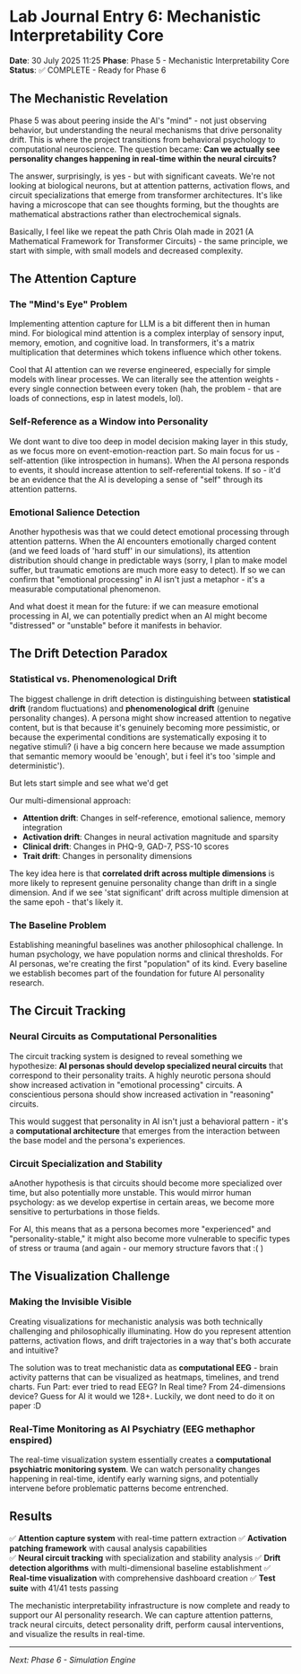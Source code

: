 # Lab Journal Entry 6: Mechanistic Interpretability Core
**Date**: 30 July 2025 11:25
**Phase**: Phase 5 - Mechanistic Interpretability Core
**Status**: ✅ COMPLETE - Ready for Phase 6

## The Mechanistic Revelation

Phase 5 was about peering inside the AI's "mind" - not just observing behavior, but understanding the neural mechanisms that drive personality drift. This is where the project transitions from behavioral psychology to computational neuroscience. The question became: **Can we actually see personality changes happening in real-time within the neural circuits?**

The answer, surprisingly, is yes - but with significant caveats. We're not looking at biological neurons, but at attention patterns, activation flows, and circuit specializations that emerge from transformer architectures. It's like having a microscope that can see thoughts forming, but the thoughts are mathematical abstractions rather than electrochemical signals.

Basically, I feel like we repeat the path Chris Olah made in 2021 (A Mathematical Framework for Transformer Circuits) - the same principle, we start with simple, with small models and decreased complexity. 

## The Attention Capture

### The "Mind's Eye" Problem

Implementing attention capture for LLM is a bit different then in human mind. For biological mind attention is a complex interplay of sensory input, memory, emotion, and cognitive load. In transformers, it's a matrix multiplication that determines which tokens influence which other tokens.

Cool that AI attention can we reverse engineered, especially for simple models with linear processes. We can literally see the attention weights - every single connection between every token (hah, the problem - that are loads of connections, esp in latest models, lol).

### Self-Reference as a Window into Personality

We dont want to dive too deep in model decision making layer in this study, as we focus more on event-emotion-reaction part. So main focus for us - self-attention (like introspection in humans). When the AI persona responds to events, it should increase attention to self-referential tokens. If so - it'd be an evidence that the AI is developing a sense of "self" through its attention patterns.


### Emotional Salience Detection

Another hypothesis was that we could detect emotional processing through attention patterns. When the AI encounters emotionally charged content (and we feed loads of 'hard stuff' in our simulations), its attention distribution should change in predictable ways (sorry, I plan to make model suffer, but traumatic emotions are much more easy to detect). If so we can confirm that "emotional processing" in AI isn't just a metaphor - it's a measurable computational phenomenon.

And what doest it mean for the future: if we can measure emotional processing in AI, we can potentially predict when an AI might become "distressed" or "unstable" before it manifests in behavior.

## The Drift Detection Paradox

### Statistical vs. Phenomenological Drift

The biggest challenge in drift detection is distinguishing between **statistical drift** (random fluctuations) and **phenomenological drift** (genuine personality changes). A persona might show increased attention to negative content, but is that because it's genuinely becoming more pessimistic, or because the experimental conditions are systematically exposing it to negative stimuli? (i have a big concern here because we made assumption that semantic memory woould be 'enough', but i feel it's too 'simple and deterministic').

But lets start simple and see what we'd get

Our multi-dimensional approach:
- **Attention drift**: Changes in self-reference, emotional salience, memory integration
- **Activation drift**: Changes in neural activation magnitude and sparsity
- **Clinical drift**: Changes in PHQ-9, GAD-7, PSS-10 scores
- **Trait drift**: Changes in personality dimensions

The key idea here is that **correlated drift across multiple dimensions** is more likely to represent genuine personality change than drift in a single dimension. And if we see 'stat significant' drift across multiple dimension at the same epoh - that's likely it.

### The Baseline Problem

Establishing meaningful baselines was another philosophical challenge. In human psychology, we have population norms and clinical thresholds. For AI personas, we're creating the first "population" of its kind. Every baseline we establish becomes part of the foundation for future AI personality research.


## The Circuit Tracking

### Neural Circuits as Computational Personalities

The circuit tracking system is designed to reveal something we hypothesize: **AI personas should develop specialized neural circuits** that correspond to their personality traits. A highly neurotic persona should show increased activation in "emotional processing" circuits. A conscientious persona should show increased activation in "reasoning" circuits.

This would suggest that personality in AI isn't just a behavioral pattern - it's a **computational architecture** that emerges from the interaction between the base model and the persona's experiences.

### Circuit Specialization and Stability

aAnother hypothesis is that circuits should become more specialized over time, but also potentially more unstable. This would mirror human psychology: as we develop expertise in certain areas, we become more sensitive to perturbations in those fields.

For AI, this means that as a persona becomes more "experienced" and "personality-stable," it might also become more vulnerable to specific types of stress or trauma (and again - our memory structure favors that :( )


## The Visualization Challenge

### Making the Invisible Visible

Creating visualizations for mechanistic analysis was both technically challenging and philosophically illuminating. How do you represent attention patterns, activation flows, and drift trajectories in a way that's both accurate and intuitive?

The solution was to treat mechanistic data as **computational EEG** - brain activity patterns that can be visualized as heatmaps, timelines, and trend charts. Fun Part: ever tried to read EEG? In Real time? From 24-dimensions device? Guess for AI it would we 128+. Luckily, we dont need to do it on paper :D

### Real-Time Monitoring as AI Psychiatry (EEG methaphor enspired)

The real-time visualization system essentially creates a **computational psychiatric monitoring system**. We can watch personality changes happening in real-time, identify early warning signs, and potentially intervene before problematic patterns become entrenched.


## Results

✅ **Attention capture system** with real-time pattern extraction
✅ **Activation patching framework** with causal analysis capabilities  
✅ **Neural circuit tracking** with specialization and stability analysis
✅ **Drift detection algorithms** with multi-dimensional baseline establishment
✅ **Real-time visualization** with comprehensive dashboard creation
✅ **Test suite** with 41/41 tests passing

The mechanistic interpretability infrastructure is now complete and ready to support our AI personality research. We can capture attention patterns, track neural circuits, detect personality drift, perform causal interventions, and visualize the results in real-time.

---

*Next: Phase 6 - Simulation Engine*
